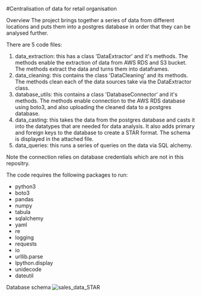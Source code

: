 #Centralisation of data for retail organisation 
  
Overview 
The project brings together a series of data from different locations and puts them into a postgres database in order that they can be analysed further. 

There are 5 code files: 
1. data_extraction: this has a class 'DataExtractor' and it's methods. The methods enable the extraction of data from AWS RDS and S3 bucket. The methods extract the data and turns them into dataframes.
2. data_cleaning: this contains the class 'DataCleaning' and its methods. The methods clean each of the data sources take via the DataExtractor class.
3. database_utils: this contains a class 'DatabaseConnector' and it's methods. The methods enable connection to the AWS RDS database using boto3, and also uploading the cleaned data to a postgres database.
4. data_casting: this takes the data from the postgres database and casts it into the datatypes that are needed for data analysis. It also adds primary and foreign keys to the database to create a STAR format. The schema is displayed in the attached file.    
5. data_queries: this runs a series of queries on the data via SQL alchemy. 

Note the connection relies on database credentials which are not in this repositry.  

The code requires the following packages to run:  
- python3
- boto3
- pandas
- numpy
- tabula 
- sqlalchemy
- yaml
- re
- logging
- requests
- io
- urllib.parse
- Ipython.display
- unidecode
- dateutil

Database schema 
![sales_data_STAR](https://github.com/user-attachments/assets/de458dc9-46e8-4689-96c8-b08914f86637)



